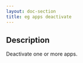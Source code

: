 ```yaml
---
layout: doc-section
title: eg apps deactivate
---
```


## Description

Deactivate one or more apps.
